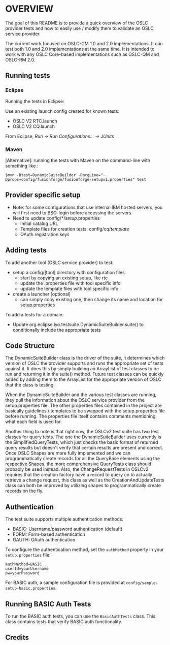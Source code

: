 OVERVIEW
========


The goal of this README is to provide a quick overview of the OSLC provider tests 
and how to easily use / modify them to validate an OSLC service provider.

The current work focused on OSLC-CM 1.0 and 2.0 implementations.  It can test 
both 1.0 and 2.0 implementations at the same time.  It is intended to work
with any OSLC Core-based implementations such as OSLC-QM and OSLC-RM 2.0.

## Running tests

### Eclipse

Running the tests in Eclipse:

Use an existing launch config created for known tests:
  - OSLC V2 RTC.launch
  - OSLC V2 CQ.launch
  
From Eclipse, _Run -> Run Configurations... -> JUnits_

### Maven

[Alternative]: running the tests with Maven on the command-line with something like :

    $mvn -Dtest=DynamicSuiteBuilder -DargLine="-Dprops=config/fusionforge/fusionforge-setupv1.properties" test


## Provider specific setup

- Note: for some configurations that use internal IBM hosted servers, you will
  first need to BSO-login before accessing the servers.
- Need to update config/*/*setup*.properties
  - Initial catalog URL
  - Template files for creation tests: config/cq/*template*
  - OAuth registration keys

## Adding tests

To add another tool (OSLC service provider) to test:

- setup a config/[tool] directory with configuration files 
  - start by copying an existing setup, like rtc
  - update the .properties file with tool specific info
  - update the template files with tool specific info
- create a launcher [optional]
   - can simply copy existing one, then change its name and location for 
      setup.properties

To add a tests for a domain:
- Update org.eclipse.lyo.testsuite.DynamicSuiteBuilder.suite() to 
  conditionally include the appropriate tests 
  
## Code Structure

The DynamicSuiteBuilder class is the driver of the suite, it determines which 
version of OSLC the provider supports and runs the appropriate set of tests 
against it. It does this by simply building an ArrayList of test classes to be 
run and returning it in the suite() method. Future test classes can be quickly 
added by adding them to the ArrayList for the appropriate version of OSLC that 
the class is testing.

When the DynamicSuiteBuilder and the various test classes are running, they pull 
the information about the OSLC service provider from the setup.properties file. 
The other properties files contained in the project are basically guidelines / 
templates to be swapped with the setup.properties file before running. The 
properties file itself contains comments mentioning what each field is used for.

Another thing to note is that right now, the OSLCv2 test suite has two test 
classes for query tests. The one the DynamicSuiteBuilder uses currently is the 
SimplifiedQueryTests, which just checks the basic format of returned query 
results but doesn't verify that certain results are present and correct. Once 
OSLC Shapes are more fully implemented and we can programmatically create 
records for all the QueryBase elements using the respective Shapes, the more 
comprehensive QueryTests class should probably be used instead. Also, the 
ChangeRequestTests in OSLCv2 requires that the creation factory have a record to
query on to actually retrieve a change request, this class as well as the 
CreationAndUpdateTests class can both be improved by utilizing shapes to 
programmatically create records on the fly.

## Authentication

The test suite supports multiple authentication methods:

- BASIC: Username/password authentication (default)
- FORM: Form-based authentication
- OAUTH: OAuth authentication

To configure the authentication method, set the `authMethod` property in your `setup.properties` file:

```
authMethod=BASIC
userId=yourUsername
pw=yourPassword
```

For BASIC auth, a sample configuration file is provided at `config/sample-setup-basic.properties`.

## Running BASIC Auth Tests

To run the BASIC auth tests, you can use the `BasicAuthTests` class. This class contains tests that verify BASIC auth functionality.

## Credits
